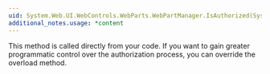```yaml
---
uid: System.Web.UI.WebControls.WebParts.WebPartManager.IsAuthorized(System.Web.UI.WebControls.WebParts.WebPart)
additional_notes.usage: *content
---
```


<p>This method is called directly from your code. If you want to gain greater programmatic control over the authorization process, you can override the <xref href="System.Web.UI.WebControls.WebParts.WebPartManager.IsAuthorized(System.Type,System.String,System.String,System.Boolean)"></xref> overload method.</p>


